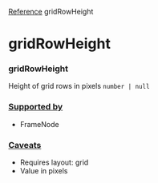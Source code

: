 [Reference](https://www.framer.com/developers/reference)
gridRowHeight
# gridRowHeight
### gridRowHeight
Height of grid rows in pixels
`number | null`
### [Supported by](https://www.framer.com/developers/reference/plugins-traits-grid-row-height#supported-by)
  * FrameNode


### [Caveats](https://www.framer.com/developers/reference/plugins-traits-grid-row-height#caveats)
  * Requires layout: grid
  * Value in pixels


